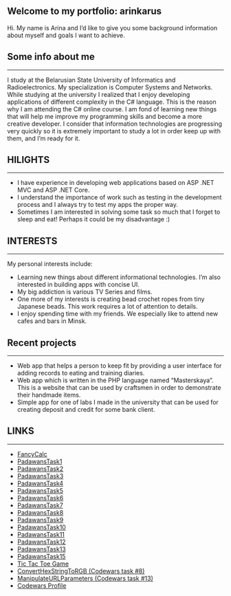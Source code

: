 ## Welcome to my portfolio: arinkarus
Hi. My name is Arina and I’d like to give you some background information about myself and goals I want to achieve.

## Some info about me
***
I study at the Belarusian State University of Informatics and Radioelectronics. My specialization is Computer Systems and Networks. While studying at the university I realized that I enjoy developing applications of different complexity in the C# language. This is the reason why I am attending the C# online course. I am fond of learning new things that will help me improve my programming skills and become a more creative developer. I consider that information technologies are progressing very quickly so it is extremely important to study a lot in order keep up with them, and I’m ready for it.

## HILIGHTS
***
* I have experience in developing web applications based on ASP .NET MVC and ASP .NET Core.
* I understand the importance of work such as testing in the development process and I always try to test my apps the proper way.
* Sometimes I am interested in solving some task so much that I forget to sleep and eat! Perhaps it could be my disadvantage :)

## INTERESTS
***
My personal interests include:
* Learning new things about different informational technologies. 
I’m also interested in building apps with concise UI.
* My big addiction is various TV Series and films.
* One more of my interests is creating bead crochet ropes from tiny Japanese beads. 
This work requires a lot of attention to details.
* I enjoy spending time with my friends. 
We especially like to attend new cafes and bars in Minsk.

## Recent projects
***
* Web app that helps a person to keep fit by providing a user interface for adding records to eating and training diaries.
* Web app which is written in the PHP language named “Masterskaya”. This is a website that can be used by craftsmen in order to demonstrate their handmade items.
* Simple app for one of labs I made in the university that can be used for creating deposit and credit for some bank client.

## LINKS 
***
* [FancyCalc](https://github.com/arinkarus/FancyCalc)
* [PadawansTask1](https://github.com/arinkarus/PadawansTask1)
* [PadawansTask2](https://github.com/arinkarus/PadawansTask2)
* [PadawansTask3](https://github.com/arinkarus/PadawansTask3)
* [PadawansTask4](https://github.com/arinkarus/PadawansTask4)
* [PadawansTask5](https://github.com/arinkarus/PadawansTask5)
* [PadawansTask6](https://github.com/arinkarus/PadawansTask6)
* [PadawansTask7](https://github.com/arinkarus/PadawansTask7)
* [PadawansTask8](https://github.com/arinkarus/PadawansTask8)
* [PadawansTask9](https://github.com/arinkarus/PadawansTask9)
* [PadawansTask10](https://github.com/arinkarus/PadawansTask10)
* [PadawansTask11](https://github.com/arinkarus/PadawansTask11)
* [PadawansTask12](https://github.com/arinkarus/PadawansTask12)
* [PadawansTask13](https://github.com/arinkarus/PadawansTask13)
* [PadawansTask15](https://github.com/arinkarus/PadawansTask15)
* [Tic Tac Toe Game](https://github.com/arinkarus/Tic-Tac-Toe-Game)
* [ConvertHexStringToRGB (Codewars task #8)](https://github.com/arinkarus/ConvertHexStringToRGB) 
* [ManipulateURLParameters (Codewars task #13)](https://github.com/arinkarus/ManipulateURLParameters) 
* [Codewars Profile](https://www.codewars.com/users/arinkarus)

